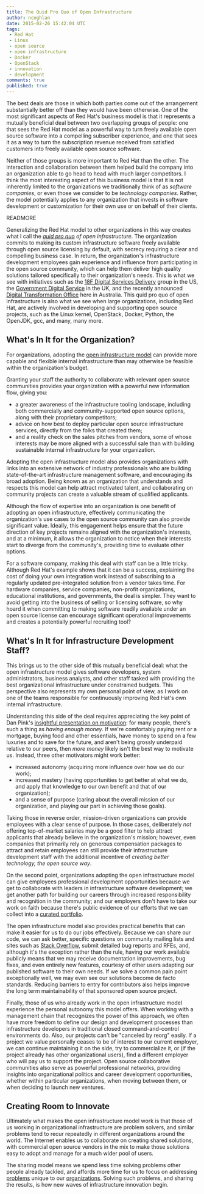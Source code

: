 ```yaml
---
title: The Quid Pro Quo of Open Infrastructure
author: ncoghlan
date: 2015-02-26 15:42:04 UTC
tags:
 - Red Hat
 - Linux
 - open source
 - open infrastructure
 - Docker
 - OpenStack
 - innovation
 - development
comments: true
published: true
---
```


The best deals are those in which both parties come out of the arrangement
substantially better off than they would have been otherwise. One of the most
significant aspects of Red Hat's business model is that it represents a
mutually beneficial deal between two overlapping groups of people: one that
sees the Red Hat model as a powerful way to turn freely available open source
software into a compelling subscriber experience, and one
that sees it as a way to turn the subscription revenue received from satisfied
customers into freely available open source software.

Neither of those groups is more important to Red Hat than the other. The
interaction and collaboration between them helped build the company into an
organization able to go head to head with much larger
competitors. I think the most interesting aspect of this business model is that
it is not inherently limited to the organizations we traditionally think of as
*software companies*, or even those we consider to be *technology companies*.
Rather, the model potentially applies to any organization that invests in
software development or customization for their own use or on behalf of
their clients.

READMORE

Generalizing the Red Hat model to other organizations in this way creates what
I call the *[quid pro quo](https://www.google.com/search?q=define:+quid+pro+quo)
of open infrastructure*. The organization commits to making its custom
infrastructure software freely available through open source licensing by
default, with secrecy requiring a clear and compelling business case. In
return, the organization's infrastructure development
employees gain experience and influence from participating in the open source
community, which can help them deliver high quality solutions tailored
specifically to their organization's needs. This is what we see with
initiatives such as the [18F Digital Services Delivery](https://18f.gsa.gov/)
group in the US, the [Government Digital Service](https://gds.blog.gov.uk/) in
the UK, and the recently announced
[Digital Transformation Office](http://www.pm.gov.au/media/2015-01-23/establishment-digital-transformation-office)
here in Australia. This quid pro quo of open infrastructure is also what we
see when large organizations, including Red Hat, are actively involved in
developing and supporting open source projects, such as the Linux kernel,
OpenStack, Docker, Python, the OpenJDK, gcc, and many, many more.


What's In It for the Organization?
----------------------------------

For organizations, adopting the
[open infrastructure model](https://enterprisersproject.com/article/2015/1/top-advantages-open-source-offers-over-proprietary-solutions)
can provide more capable and flexible internal infrastructure than may
otherwise be feasible within the organization's budget.

Granting your staff the authority to collaborate with
relevant open source communities provides your organization with a powerful
new information flow, giving you:

* a greater awareness of the infrastructure tooling landscape, including both
  commercially and community-supported open source options, along with their
  proprietary competitors;
* advice on how best to deploy particular open source infrastructure services,
  directly from the folks that created them;
* and a reality check on the sales pitches from vendors, some of whose
  interests may be more aligned with a successful sale than with building
  sustainable internal infrastructure for your organization.

Adopting the open infrastructure model also provides organizations with links
into an extensive network of industry professionals who are building
state-of-the-art infrastructure management software, and encouraging its broad
adoption. Being known as an organization that understands and
respects this model can help attract motivated talent, and collaborating on
community projects can create a valuable stream of qualified applicants.

Although the flow of expertise into an organization is one benefit of adopting
an open infrastructure, effectively communicating the organization's use cases
to the open source community can also provide significant value. Ideally, this
engagement helps ensure that the future direction of key projects remains
aligned with the organization's interests, and at a minimum, it allows the
organization to notice when their interests start to diverge from the
community's, providing time to evaluate other options.

For a software company, making this deal with staff can be a little tricky.
Although Red Hat's example shows that it can be a success,
explaining the cost of doing your own integration work instead of subscribing
to a regularly updated pre-integrated solution from a vendor takes time. For
hardware companies, service companies, non-profit organizations, educational
institutions, and governments, the deal is simpler. They want to avoid getting
into the business of selling or licensing software, so why hoard it when
committing to making software readily available under an open source license
can encourage significant operational improvements and creates a potentially
powerful recruiting tool?

What's In It for Infrastructure Development Staff?
------------------------------------------------------

This brings us to the other side of this mutually beneficial deal: what the
open infrastructure model gives software developers, system administrators,
business analysts, and other staff tasked with providing the best
organizational infrastructure under constrained budgets. This perspective
also represents my own personal point of view, as I work on one of the teams
responsible for continuously improving Red Hat's own internal infrastructure.

Understanding this
side of the deal requires appreciating the key point of Dan Pink's [insightful
presentation on motivation](https://www.youtube.com/watch?v=u6XAPnuFjJc): for
many people, there's such a thing as *having enough money*. If we're
comfortably paying rent or a mortgage, buying food and other essentials, have
money to spend on a few luxuries and to save for the future, and aren't being
grossly underpaid relative to our peers, then *more money* likely isn't the
best way to motivate us. Instead, three other motivators might work better:

* increased autonomy (acquiring more influence over how we do our work);
* increased mastery (having opportunities to get better at what we do, and
  apply that knowledge to our own benefit and that of our organization);
* and a sense of purpose (caring about the overall mission of our organization,
  and playing our part in achieving those goals).

Taking those in reverse order, mission-driven organizations can provide
employees with a clear sense of purpose. In those cases, deliberately *not*
offering top-of-market salaries may be a good filter to help attract applicants
that already believe in the organization's mission; however, even companies
that primarily rely on generous compensation packages to attract and retain
employees can still provide their infrastructure development staff with the
additional incentive of *creating better technology, the open source way*.

On the second point, organizations adopting the open infrastructure model can
give employees professional development opportunities because we get to
collaborate with leaders in infrastructure software development; we get
another path for building our careers through increased responsibility and
recognition in the community; and our employers don't have to take our work
on faith because there's public evidence of our efforts that we can collect
into a
[curated portfolio](http://www.curiousefficiency.org/pages/about.html).

The open infrastructure model also provides practical benefits that can make it
easier for us to do our jobs effectively. Because we can share our code, we can
ask better, specific questions on community mailing lists and sites such as
[Stack Overflow](http://stackoverflow.com/), submit detailed bug reports and
RFEs, and, although it's the exception rather than the rule, having our work
available publicly means that we may receive documentation improvements, bug
fixes, and even entirely new features, courtesy of other users adapting our
published software to their own needs. If we solve a
common pain point exceptionally well, we may even see our solutions become de
facto standards. Reducing barriers to entry for contributors also helps improve
the long term maintainability of that sponsored open source project.

Finally, those of us who already work in the open infrastructure model
experience the personal autonomy this model offers. When working with a
management chain that recognizes the power of this approach, we
often have more freedom to define our design and development processes than
infrastructure developers in traditional closed command-and-control
environments do. Also, our projects can't be "canceled by reorg" easily. If a
project we value personally ceases to be of interest to our current employer, we can continue maintaining it on the
side, try to commercialize it, or (if the project already has other
organizational users), find a different employer who will pay us to support the
project. Open source collaborative communities also serve as powerful
professional networks, providing insights into organizational politics and
career development opportunities, whether within particular organizations, when
moving between them, or when deciding to launch new ventures.

Creating Room to Innovate
-------------------------

Ultimately what makes the open infrastructure model work is that those of us
working in organizational infrastructure are problem solvers, and similar
problems tend to recur repeatedly in different organizations around the world.
The Internet enables us to collaborate on creating shared solutions, with
commercial open source vendors in the mix to make those solutions easy to adopt
and manage for a much wider pool of users.

The sharing model means we spend less time solving problems other people
already tackled, and affords more time for us to focus on addressing
[problems](https://beaker-project.org/) unique to our
[organizations](http://www.redhat.com/en/technologies/linux-platforms). Solving
such problems, and sharing the results, is how new waves of infrastructure
innovation begin.
